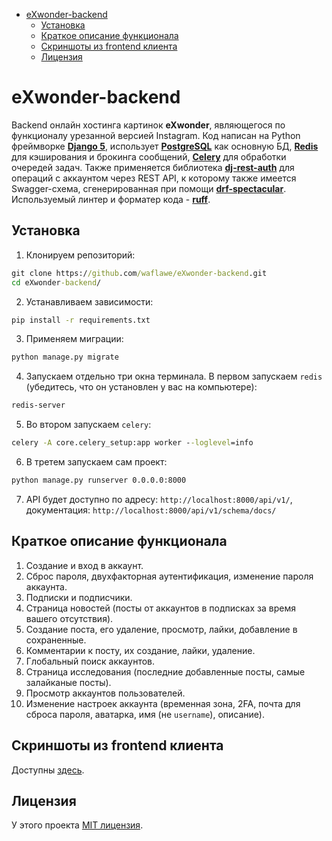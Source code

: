 - [eXwonder-backend](#exwonder-backend)
   * [Установка](#installation)
   * [Краткое описание функционала](#description)
   * [Скриншоты из frontend клиента](#screenshots)
   * [Лицензия](#license)

<!-- TOC --><a name="exwonder-backend"></a>
# eXwonder-backend
Backend онлайн хостинга картинок __eXwonder__, являющегося по функционалу урезанной версией Instagram. 
Код написан на Python фреймворке __[Django 5](https://www.djangoproject.com/)__, использует __[PostgreSQL](https://www.postgresql.org/)__ как основную БД, 
__[Redis](https://github.com/redis/redis)__ для кэширования и брокинга сообщений, __[Celery](https://docs.celeryq.dev/en/stable/getting-started/introduction.html)__ 
для обработки очередей задач. Также применяется библиотека __[dj-rest-auth](https://github.com/iMerica/dj-rest-auth)__ для операций с аккаунтом 
через REST API, к которому также имеется Swagger-схема, сгенерированная при помощи 
__[drf-spectacular](https://github.com/tfranzel/drf-spectacular/)__. Используемый линтер и форматер кода - __[ruff](https://github.com/astral-sh/ruff)__. 
<!-- TOC --><a name="installation"></a>
## Установка
1. Клонируем репозиторий:
```cmd
git clone https://github.com/waflawe/eXwonder-backend.git
cd eXwonder-backend/
```
2. Устанавливаем зависимости:
```cmd
pip install -r requirements.txt
```
3. Применяем миграции:
```cmd
python manage.py migrate
```
4. Запускаем отдельно три окна терминала. В первом запускаем `redis` (убедитесь, что он установлен у вас на компьютере):
```cmd
redis-server
```
5. Во втором запускаем `celery`:
```cmd
celery -A core.celery_setup:app worker --loglevel=info
```
6. В третем запускаем сам проект:
```cmd
python manage.py runserver 0.0.0.0:8000
```
7. API будет доступно по адресу: `http://localhost:8000/api/v1/`, документация: `http://localhost:8000/api/v1/schema/docs/`
<!-- TOC --><a name="description"></a>
## Краткое описание функционала
1. Создание и вход в аккаунт.
2. Сброс пароля, двухфакторная аутентификация, изменение пароля аккаунта.
3. Подписки и подписчики.
4. Страница новостей (посты от аккаунтов в подписках за время вашего отсутствия).
5. Создание поста, его удаление, просмотр, лайки, добавление в сохраненные.
6. Комментарии к посту, их создание, лайки, удаление.
7. Глобальный поиск аккаунтов.
8. Страница исследования (последние добавленные посты, самые залайканые посты).
9. Просмотр аккаунтов пользователей.
10. Изменение настроек аккаунта (временная зона, 2FA, почта для сброса пароля, аватарка, имя (не `username`), описание). 
<!-- TOC --><a name="screenshots"></a>
## Скриншоты из frontend клиента
Доступны [здесь](https://github.com/waflawe/eXwonder-frontend/blob/main/README.md).
<!-- TOC --><a name="license"></a>
## Лицензия
У этого проекта [MIT лицензия](https://github.com/waflawe/eXwonder-backend/blob/main/LICENSE).


